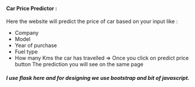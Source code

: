 #### Car Price Predictor :

Here the website will predict the price of car based on your input like :
* Company 
* Model
* Year of purchase
* Fuel type
* How many Kms the car has travelled
=> Once you click on predict price button 
The prediction you will see on the same page 

##### I use flask here and for designing we use bootstrap and bit of javascript.
